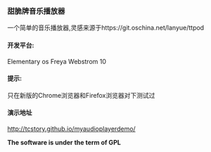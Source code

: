 ### 甜脆牌音乐播放器
一个简单的音乐播放器,灵感来源于https://git.oschina.net/lanyue/ttpod

#### 开发平台:
Elementary os Freya
Webstrom 10

#### 提示:
只在新版的Chrome浏览器和Firefox浏览器对下测试过

#### 演示地址
http://tcstory.github.io/myaudioplayerdemo/

**The software is under the term of GPL**
